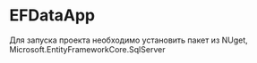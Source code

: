 # EFDataApp
Для запуска проекта необходимо установить пакет из NUget, Microsoft.EntityFrameworkCore.SqlServer
